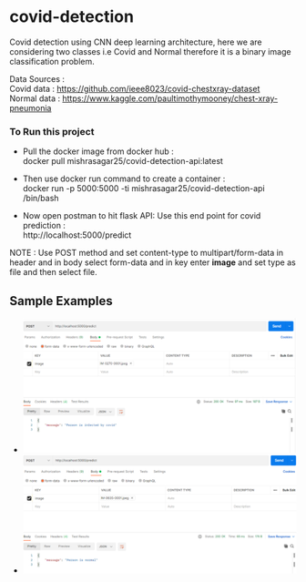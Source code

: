 # covid-detection

Covid detection using CNN deep learning architecture, here we are considering two classes i.e Covid and Normal therefore it is a binary image classification problem.

Data Sources : <br/>
Covid data : https://github.com/ieee8023/covid-chestxray-dataset <br/>
Normal data : https://www.kaggle.com/paultimothymooney/chest-xray-pneumonia <br/>

<h3> To Run this project </h3> 

* Pull the docker image from docker hub : <br/>
docker pull mishrasagar25/covid-detection-api:latest

* Then use docker run command to create a container : <br/>
docker run -p 5000:5000 -ti mishrasagar25/covid-detection-api /bin/bash

* Now open postman to hit flask API:
Use this end point for covid prediction : <br/>
http://localhost:5000/predict

NOTE : Use POST method and set content-type to multipart/form-data in header and in body select form-data and in key enter **image** and set type as file and then select file.

<h2> Sample Examples </h2>

* ![Covid example](resources/images/covid_example.PNG)
* ![Normal example](resources/images/normal_example.PNG)



